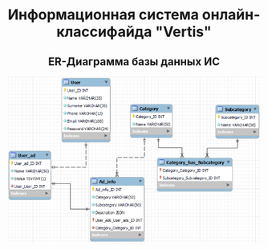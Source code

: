 <h1 align="center">Информационная система онлайн-классифайда "Vertis"</h1>
<h2 align="center">ER-Диаграмма базы данных ИС</h2>
<img src="onlineclassifide.png"/>
